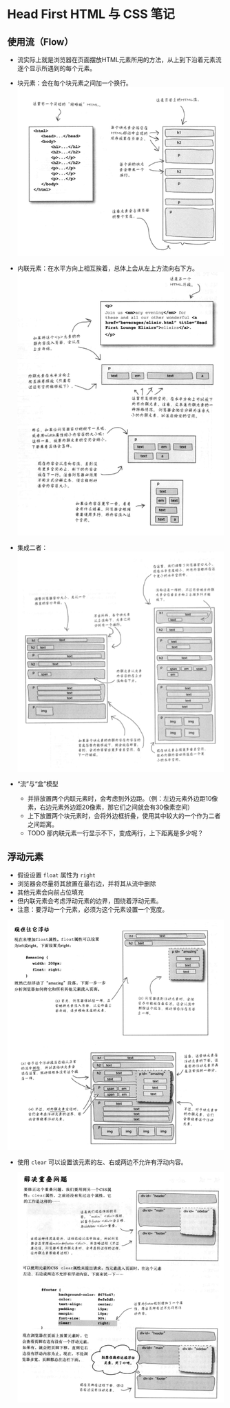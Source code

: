 # Head First HTML 与 CSS 笔记

## 使用流（Flow）

* 流实际上就是浏览器在页面摆放HTML元素所用的方法，从上到下沿着元素流逐个显示所遇到的每个元素。
* 块元素：会在每个块元素之间加一个换行。
  ![流：块元素](./resources/css-flow-block.png)
* 内联元素：在水平方向上相互挨着，总体上会从左上方流向右下方。
  ![流：内联元素](./resources/css-flow-inline.png)
* 集成二者：
  ![流：块与内联](./resources/css-flow-block-and-inline.png)

* “流”与“盒”模型
  * 并排放置两个内联元素时，会考虑到外边距。（例：左边元素外边距10像素，右边元素外边距20像素，那它们之间就会有30像素空间）
  * 上下放置两个块元素时，会将外边框折叠，使用其中较大的一个作为二者之间距离。
  * TODO 那内联元素一行显示不下，变成两行，上下距离是多少呢？

## 浮动元素

* 假设设置 `float` 属性为 `right`
* 浏览器会尽量将其放置在最右边，并将其从流中删除
* 其他元素会向前占位填充
* 但内联元素会考虑浮动元素的边界，围绕着浮动元素。
* 注意：要浮动一个元素，必须为这个元素设置一个宽度。

![向右浮动示例](./resources/css-float-right-demo.png)

* 使用 `clear` 可以设置该元素的左、右或两边不允许有浮动内容。

  ![使用clear属性禁止浮动内容](./resources/css-flow-clear.png)
